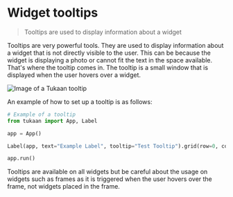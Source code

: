 # Widget tooltips

> Tooltips are used to display information about a widget


Tooltips are very powerful tools. They are used to display information about a widget that is not directly visible to the user. This can be because the widget is displaying a photo or cannot fit the text in the space available. That's where the tooltip comes in. The tooltip is a small window that is displayed when the user hovers over a widget.

![Image of a Tukaan tooltip](/resources/docs/tooltip.png)

An example of how to set up a tooltip is as follows:

```python
# Example of a tooltip
from tukaan import App, Label

app = App()

Label(app, text="Example Label", tooltip="Test Tooltip").grid(row=0, col=0)

app.run()
```

Tooltips are available on all widgets but be careful about the usage on widgets such as frames as it is triggered when the user hovers over the frame, not widgets placed in the frame.